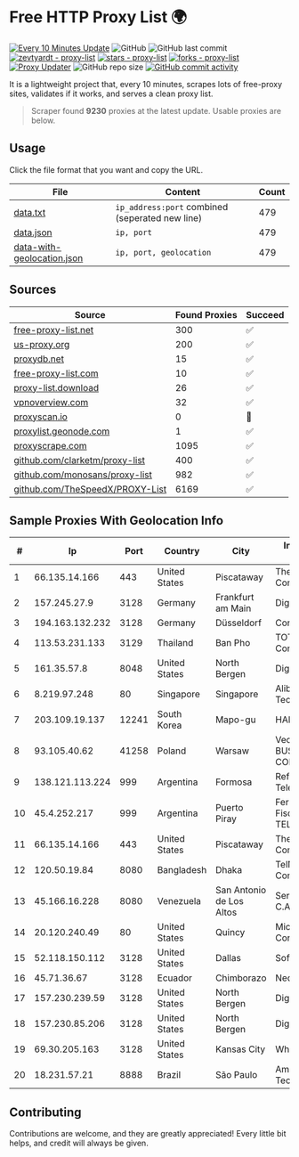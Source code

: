
# Free HTTP Proxy List 🌍

[![Every 10 Minutes Update](https://github.com/mertguvencli/http-proxy-list/actions/workflows/main.yml/badge.svg?branch=main)](https://github.com/mertguvencli/http-proxy-list/actions/workflows/main.yml)
![GitHub](https://img.shields.io/github/license/mertguvencli/http-proxy-list)
![GitHub last commit](https://img.shields.io/github/last-commit/mertguvencli/http-proxy-list)
[![zevtyardt - proxy-list](https://img.shields.io/static/v1?label=zevtyardt&message=proxy-list&color=blue&logo=github)](https://github.com/zevtyardt/proxy-list "Go to GitHub repo")
[![stars - proxy-list](https://img.shields.io/github/stars/zevtyardt/proxy-list?style=social)](https://github.com/zevtyardt/proxy-list)
[![forks - proxy-list](https://img.shields.io/github/forks/zevtyardt/proxy-list?style=social)](https://github.com/zevtyardt/proxy-list)
[![Proxy Updater](https://github.com/zevtyardt/proxy-list/workflows/Proxy%20Updater/badge.svg)](https://github.com/zevtyardt/proxy-list/actions?query=workflow:"Proxy+Updater")
![GitHub repo size](https://img.shields.io/github/repo-size/zevtyardt/proxy-list)
[![GitHub commit activity](https://img.shields.io/github/commit-activity/m/zevtyardt/proxy-list?logo=commits)](https://github.com/zevtyardt/proxy-list/commits/main)

It is a lightweight project that, every 10 minutes, scrapes lots of free-proxy sites, validates if it works, and serves a clean proxy list.

> Scraper found **9230** proxies at the latest update. Usable proxies are below.

## Usage

Click the file format that you want and copy the URL.

|File|Content|Count|
|----|-------|-----|
|[data.txt](https://raw.githubusercontent.com/mertguvencli/http-proxy-list/main/proxy-list/data.txt)|`ip_address:port` combined (seperated new line)|479|
|[data.json](https://raw.githubusercontent.com/mertguvencli/http-proxy-list/main/proxy-list/data.json)|`ip, port`|479|
|[data-with-geolocation.json](https://raw.githubusercontent.com/mertguvencli/http-proxy-list/main/proxy-list/data-with-geolocation.json)|`ip, port, geolocation`|479|

## Sources

|Source|Found Proxies|Succeed|
|------|-------------|-------|
|[free-proxy-list.net](https://free-proxy-list.net)|300|✅|
|[us-proxy.org](https://www.us-proxy.org)|200|✅|
|[proxydb.net](http://proxydb.net)|15|✅|
|[free-proxy-list.com](https://free-proxy-list.com/?page=&port=&type%5B%5D=http&type%5B%5D=https&up_time=0&search=Search)|10|✅|
|[proxy-list.download](https://www.proxy-list.download/HTTP)|26|✅|
|[vpnoverview.com](https://vpnoverview.com/privacy/anonymous-browsing/free-proxy-servers)|32|✅|
|[proxyscan.io](https://www.proxyscan.io)|0|🚫|
|[proxylist.geonode.com](https://proxylist.geonode.com/api/proxy-list?limit=300&page=1&sort_by=lastChecked&sort_type=desc&protocols=http,https)|1|✅|
|[proxyscrape.com](https://api.proxyscrape.com/v2/?request=displayproxies&protocol=http&timeout=10000&country=all&ssl=all&anonymity=all)|1095|✅|
|[github.com/clarketm/proxy-list](https://raw.githubusercontent.com/clarketm/proxy-list/master/proxy-list-raw.txt)|400|✅|
|[github.com/monosans/proxy-list](https://raw.githubusercontent.com/monosans/proxy-list/main/proxies/http.txt)|982|✅|
|[github.com/TheSpeedX/PROXY-List](https://raw.githubusercontent.com/TheSpeedX/PROXY-List/master/http.txt)|6169|✅|


## Sample Proxies With Geolocation Info

|#|Ip|Port|Country|City|Internet Service Provider|
|-|--|----|-------|----|-------------------------|
|1|66.135.14.166|443|United States|Piscataway|The Constant Company, LLC|
|2|157.245.27.9|3128|Germany|Frankfurt am Main|DigitalOcean, LLC|
|3|194.163.132.232|3128|Germany|Düsseldorf|Contabo GmbH|
|4|113.53.231.133|3129|Thailand|Ban Pho|TOT Public Company Limited|
|5|161.35.57.8|8048|United States|North Bergen|DigitalOcean, LLC|
|6|8.219.97.248|80|Singapore|Singapore|Alibaba (US) Technology Co., Ltd.|
|7|203.109.19.137|12241|South Korea|Mapo-gu|HAIonNet|
|8|93.105.40.62|41258|Poland|Warsaw|Vectra S.A. BUSINESS P2P CONNECTIONS|
|9|138.121.113.224|999|Argentina|Formosa|Refsa Telecomunicaciones|
|10|45.4.252.217|999|Argentina|Puerto Piray|Fernando German Fischer (FIBERNET TELECOM)|
|11|66.135.14.166|443|United States|Piscataway|The Constant Company, LLC|
|12|120.50.19.84|8080|Bangladesh|Dhaka|TelNET Communication Ltd|
|13|45.166.16.228|8080|Venezuela|San Antonio de Los Altos|Servicios Catelca C.A|
|14|20.120.240.49|80|United States|Quincy|Microsoft Corporation|
|15|52.118.150.112|3128|United States|Dallas|SoftLayer|
|16|45.71.36.67|3128|Ecuador|Chimborazo|Nedetel S.A.|
|17|157.230.239.59|3128|United States|North Bergen|DigitalOcean, LLC|
|18|157.230.85.206|3128|United States|North Bergen|DigitalOcean, LLC|
|19|69.30.205.163|3128|United States|Kansas City|WholeSale Internet|
|20|18.231.57.21|8888|Brazil|São Paulo|Amazon Technologies Inc.|



## Contributing

Contributions are welcome, and they are greatly appreciated! Every
little bit helps, and credit will always be given.

